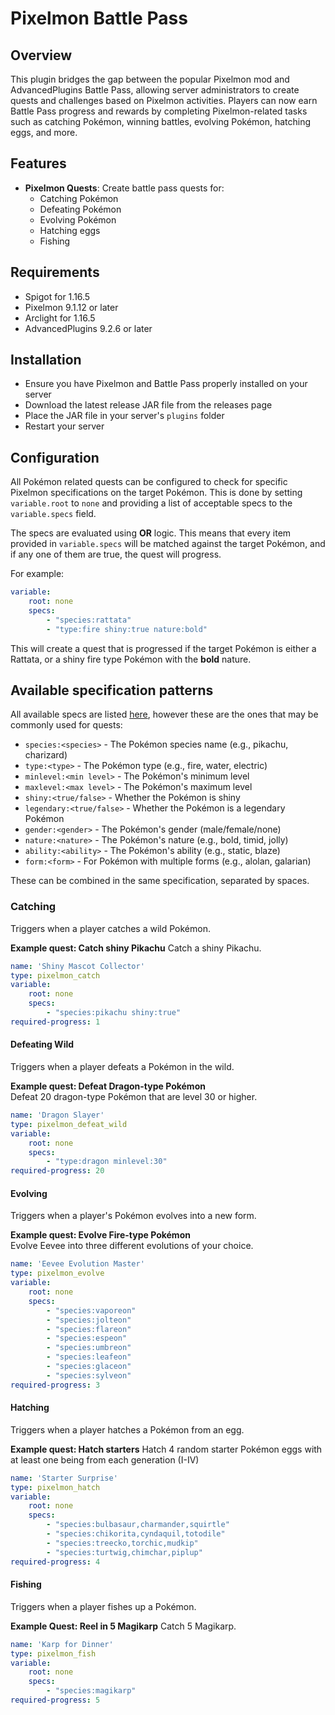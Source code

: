 # Pixelmon Battle Pass
## Overview
This plugin bridges the gap between the popular Pixelmon mod and AdvancedPlugins Battle Pass, allowing server administrators to create quests and challenges based on Pixelmon activities. Players can now earn Battle Pass progress and rewards by completing Pixelmon-related tasks such as catching Pokémon, winning battles, evolving Pokémon, hatching eggs, and more.

## Features
* **Pixelmon Quests**: Create battle pass quests for:
    * Catching Pokémon
    * Defeating Pokémon
    * Evolving Pokémon
    * Hatching eggs
    * Fishing

## Requirements
* Spigot for 1.16.5
* Pixelmon 9.1.12 or later
* Arclight for 1.16.5
* AdvancedPlugins 9.2.6 or later

## Installation
- Ensure you have Pixelmon and Battle Pass properly installed on your server
- Download the latest release JAR file from the releases page
- Place the JAR file in your server's `plugins` folder
- Restart your server


## Configuration
All Pokémon related quests can be configured to check for specific Pixelmon specifications on the target Pokémon. This is done by setting `variable.root` to `none` and providing a list of acceptable specs to the `variable.specs` field.

The specs are evaluated using **OR** logic. This means that every item provided in `variable.specs` will be matched against the target Pokémon, and if any one of them are true, the quest will progress.

For example:
```yaml
variable:
    root: none
    specs:
        - "species:rattata"
        - "type:fire shiny:true nature:bold"
```

This will create a quest that is progressed if the target Pokémon is either a Rattata, or a shiny fire type Pokémon with the **bold** nature.

## Available specification patterns
All available specs are listed [here](https://pixelmonmod.com/wiki/Pokemon_spec), however these are the ones that may be commonly used for quests:
- `species:<species>` - The Pokémon species name (e.g., pikachu, charizard)
- `type:<type>` - The Pokémon type (e.g., fire, water, electric)
- `minlevel:<min level>` - The Pokémon's minimum level
- `maxlevel:<max level>` - The Pokémon's maximum level
- `shiny:<true/false>` - Whether the Pokémon is shiny
- `legendary:<true/false>` - Whether the Pokémon is a legendary Pokémon
- `gender:<gender>` - The Pokémon's gender (male/female/none)
- `nature:<nature>` - The Pokémon's nature (e.g., bold, timid, jolly)
- `ability:<ability>` - The Pokémon's ability (e.g., static, blaze)
- `form:<form>` - For Pokémon with multiple forms (e.g., alolan, galarian)

These can be combined in the same specification, separated by spaces.
### Catching
Triggers when a player catches a wild Pokémon.

**Example quest: Catch shiny Pikachu**
Catch a shiny Pikachu.
```yaml
name: 'Shiny Mascot Collector'
type: pixelmon_catch
variable:
    root: none
    specs:
        - "species:pikachu shiny:true"
required-progress: 1
```

#### Defeating Wild
Triggers when a player defeats a Pokémon in the wild.

**Example quest: Defeat Dragon-type Pokémon**  
Defeat 20 dragon-type Pokémon that are level 30 or higher.
```yaml
name: 'Dragon Slayer'
type: pixelmon_defeat_wild
variable:
    root: none
    specs:
        - "type:dragon minlevel:30"
required-progress: 20
```

#### Evolving
Triggers when a player's Pokémon evolves into a new form.

**Example quest: Evolve Fire-type Pokémon**  
Evolve Eevee into three different evolutions of your choice.
```yaml
name: 'Eevee Evolution Master'
type: pixelmon_evolve
variable:
    root: none
    specs:
        - "species:vaporeon"
        - "species:jolteon"
        - "species:flareon"
        - "species:espeon"
        - "species:umbreon"
        - "species:leafeon"
        - "species:glaceon"
        - "species:sylveon"
required-progress: 3
```

#### Hatching
Triggers when a player hatches a Pokémon from an egg.

**Example quest: Hatch starters**
Hatch 4 random starter Pokémon eggs with at least one being from each generation (I-IV)
```yml
name: 'Starter Surprise'
type: pixelmon_hatch
variable:
    root: none
    specs:
        - "species:bulbasaur,charmander,squirtle"
        - "species:chikorita,cyndaquil,totodile"
        - "species:treecko,torchic,mudkip"
        - "species:turtwig,chimchar,piplup"
required-progress: 4
```

#### Fishing
Triggers when a player fishes up a Pokémon.

**Example Quest: Reel in 5 Magikarp**
Catch 5 Magikarp.
```yml
name: 'Karp for Dinner'
type: pixelmon_fish
variable:
    root: none
    specs:
        - "species:magikarp"
required-progress: 5
```
